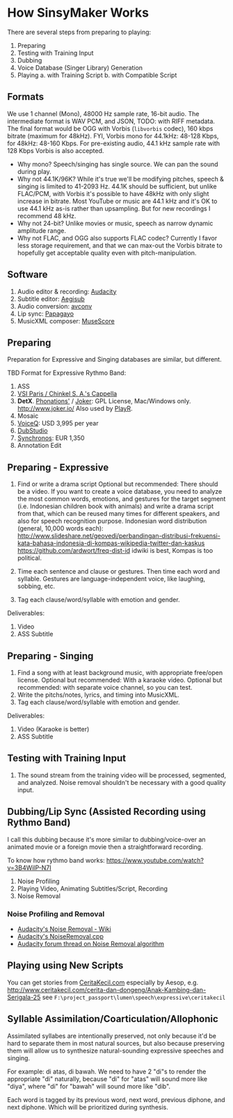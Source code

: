 # How SinsyMaker Works

There are several steps from preparing to playing:

1. Preparing
2. Testing with Training Input
3. Dubbing
4. Voice Database (Singer Library) Generation
5. Playing
    a. with Training Script
    b. with Compatible Script

## Formats

We use 1 channel (Mono), 48000 Hz sample rate, 16-bit audio.
The intermediate format is WAV PCM, and JSON, TODO: with RIFF metadata.
The final format would be OGG with Vorbis (`libvorbis` codec), 160 kbps bitrate (maximum for 48kHz).
FYI, Vorbis mono for 44.1kHz: 48-128 Kbps, for 48kHz: 48-160 Kbps.
For pre-existing audio, 44.1 kHz sample rate with 128 Kbps Vorbis is also accepted.

* Why mono? Speech/singing has single source. We can pan the sound during play.
* Why not 44.1K/96K? While it's true we'll be modifying pitches, speech & singing is limited
  to 41-2093 Hz. 44.1K should be sufficient, but unlike FLAC/PCM, with Vorbis it's possible to have 48kHz
  with only slight increase in bitrate. Most YouTube or music are 44.1 kHz and it's OK to use 44.1 kHz
  as-is rather than upsampling. But for new recordings I recommend 48 kHz.
* Why not 24-bit? Unlike movies or music, speech as narrow dynamic amplitude range.
* Why not FLAC, and OGG also supports FLAC codec? Currently I favor less storage requirement,
  and that we can max-out the Vorbis bitrate to hopefully get acceptable quality even with pitch-manipulation.

## Software

1. Audio editor & recording: [Audacity](http://audacity.sourceforge.net/)
2. Subtitle editor: [Aegisub](http://www.aegisub.org/)
3. Audio conversion: [avconv](https://libav.org/avconv.html)
4. Lip sync: [Papagayo](http://www.lostmarble.com/papagayo/)
5. MusicXML composer: [MuseScore](http://musescore.org)

## Preparing

Preparation for Expressive and Singing databases are similar, but different.

TBD Format for Expressive Rythmo Band:

1. ASS
2. [VSI Paris / Chinkel S. A.'s Cappella](http://www.vsi-paris.tv/en/services/cappella/cappella)
3. **DetX**. [Phonations'](http://www.phonations.com/) / [Joker](https://github.com/Phonations/Joker): GPL License, Mac/Windows only.
    http://www.joker.io/
    Also used by [PlayR](https://github.com/MartinDelille/PlayR/wiki/Play'R-Rythmo-functional-specifications).
4. Mosaic
5. [VoiceQ](http://www.voiceq.com/): USD 3,995 per year
6. [DubStudio](http://www.dubstudio.com/)
7. [Synchronos](http://www.synchronos.fr/uk/): EUR 1,350
8. Annotation Edit

## Preparing - Expressive

1. Find or write a drama script
    Optional but recommended: There should be a video.
     If you want to create a voice database, you need to analyze the most common words,
     emotions, and gestures for the target segment (i.e. Indonesian children book with animals)
     and write a drama script from that, which can be reused many times for different speakers,
     and also for speech recognition purpose.
     Indonesian word distribution (general, 10,000 words each): http://www.slideshare.net/geovedi/perbandingan-distribusi-frekuensi-kata-bahasa-indonesia-di-kompas-wikipedia-twitter-dan-kaskus
     https://github.com/ardwort/freq-dist-id
     idwiki is best, Kompas is too political.
     
2. Time each sentence and clause or gestures. Then time each word and syllable.
    Gestures are language-independent voice, like laughing, sobbing, etc.
3. Tag each clause/word/syllable with emotion and gender.

Deliverables:

1. Video
2. ASS Subtitle

## Preparing - Singing

1. Find a song with at least background music, with appropriate free/open license.
    Optional but recommended: With a karaoke video.
    Optional but recommended: with separate voice channel, so you can test.
2. Write the pitchs/notes, lyrics, and timing into MusicXML.
3. Tag each clause/word/syllable with emotion and gender.

Deliverables:

1. Video (Karaoke is better)
2. ASS Subtitle

## Testing with Training Input

1. The sound stream from the training video will be processed, segmented, and analyzed.
    Noise removal shouldn't be necessary with a good quality input.

## Dubbing/Lip Sync (Assisted Recording using Rythmo Band)

I call this dubbing because it's more similar to dubbing/voice-over an animated movie
or a foreign movie then a straightforward recording.

To know how rythmo band works: https://www.youtube.com/watch?v=3B4WilP-N7I

1. Noise Profiling
2. Playing Video, Animating Subtitles/Script, Recording
3. Noise Removal

### Noise Profiling and Removal

* [Audacity's Noise Removal - Wiki](http://wiki.audacityteam.org/wiki/Noise_Removal)
* [Audacity's NoiseRemoval.cpp](https://code.google.com/p/audacity/source/browse/audacity-src/trunk/src/effects/NoiseRemoval.cpp)
* [Audacity forum thread on Noise Removal algorithm](http://forum.audacityteam.org/viewtopic.php?f=46&t=73923)

## Playing using New Scripts
 
You can get stories from [CeritaKecil.com](http://www.ceritakecil.com/) especially
by Aesop, e.g. http://www.ceritakecil.com/cerita-dan-dongeng/Anak-Kambing-dan-Serigala-25
see `F:\project_passport\lumen\speech\expressive\ceritakecil`

## Syllable Assimilation/Coarticulation/Allophonic

Assimilated syllabes are intentionally preserved, not only because it'd be hard to separate them
in most natural sources, but also because preserving them will allow us to synthesize natural-sounding
expressive speeches and singing.

For example: di atas, di bawah. We need to have 2 "di"s to render the appropriate "di" naturally,
because "di" for "atas" will sound more like "diya", where "di" for "bawah" will sound more like "dib".

Each word is tagged by its previous word, next word, previous diphone, and next diphone.
Which will be prioritized during synthesis.

